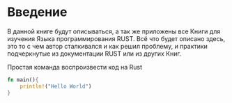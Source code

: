 # Введение

В данной книге будут описываться, а так же приложены все Книги для изучения Языка программирования RUST.
Всё что будет описано здесь, это то с чем автор сталкивался и как решил проблему, и практики подчеркнутые из документации RUST или из других Книг.

Простая команда воспроизвести код на Rust 
```rust
fn main(){
    println!("Hello World")
}
``` 